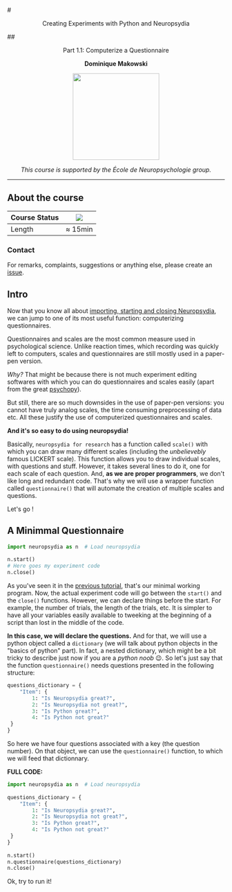 #<p align="center">Creating Experiments with Python and Neuropsydia</p>
##<p align="center">Part 1.1: Computerize a Questionnaire</p>
**<p align="center">Dominique Makowski</p>**

<p align="center"><img src="https://biblineuropsy.files.wordpress.com/2016/08/n.png" width="200"></p>


*<p align="center">This course is supported by the École de Neuropsychologie group.</p>*

---

## About the course


| Course Status | ![](https://img.shields.io/badge/status-open-brightgreen.svg) |
|---------------|---|
| Length | ≈ 15min |


### Contact

For remarks, complaints, suggestions or anything else, please create an [issue](https://github.com/neuropsychology/Courses/issues).

## Intro

Now that you know all about [importing, starting and closing Neuropsydia](https://github.com/neuropsychology/Courses/blob/master/Programing/Python/Neuropsydia/1.0.Getting_Started.md), we can jump to one of its most useful function: computerizing questionnaires.
 
Questionnaires and scales are the most common measure used in psychological science. Unlike reaction times, which recording was quickly left to computers, scales and questionnaires are still mostly used in a paper-pen version.

*Why?* That might be because there is not much experiment editing softwares with which you can do questionnaires and scales easily (apart from the great [psychopy](http://www.psychopy.org/)).
 
But still, there are so much downsides in the use of paper-pen versions: you cannot have truly analog scales, the time consuming preprocessing of data etc. All these justify the use of computerized questionnaires and scales.
 
**And it's so easy to do using neuropsydia!**
 
Basically, `neuropsydia for research` has a function called `scale()` with which you can draw many different scales (including the *unbelievebly* famous LICKERT scale). This function allows you to draw individual scales, with questions and stuff. However, it takes several lines to do it, one for each scale of each question. And, **as we are proper programmers**, we don't like long and redundant code. That's why we will use a wrapper function called `questionnaire()` that will automate the creation of multiple scales and questions.
 
Let's go !

## A Minimmal Questionnaire
```python
import neuropsydia as n  # Load neuropsydia
 
n.start()
# Here goes my experiment code
n.close()
```
 
As you've seen it in the [previous tutorial](https://github.com/neuropsychology/Courses/blob/master/Programing/Python/Neuropsydia/1.0.Getting_Started.md), that's our minimal working program. Now, the actual experiment code will go between the `start()` and the `close()` functions. However, we can declare things before the start. For example, the number of trials, the length of the trials, etc. It is simpler to have all your variables easily available to tweeking at the beginning of a script than lost in the middle of the code.
 
**In this case, we will declare the questions.** And for that, we will use a python object called a `dictionary` (we will talk about python objects in the "basics of python" part). In fact, a nested dictionary, which might be a bit tricky to describe just now if you are a *python noob* :wink:. So let's just say that the function `questionnaire()` needs questions presented in the following structure:

```python
questions_dictionary = {
    "Item": {
        1: "Is Neuropsydia great?",
        2: "Is Neuropsydia not great?",
        3: "Is Python great?",
        4: "Is Python not great?"
 }
}
```
So here we have four questions associated with a key (the question number). On that object, we can use the `questionnaire()` function, to which we will feed that dictionnary.
 
**FULL CODE:**

```python
import neuropsydia as n  # Load neuropsydia
 
questions_dictionary = {
    "Item": {
        1: "Is Neuropsydia great?",
        2: "Is Neuropsydia not great?",
        3: "Is Python great?",
        4: "Is Python not great?"
 }
}
 
n.start()
n.questionnaire(questions_dictionary)
n.close()
```

Ok, try to run it!
